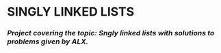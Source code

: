 # SINGLY LINKED LISTS 

### _Project covering the topic: **Sngly linked lists** with solutions to problems given by ALX._
